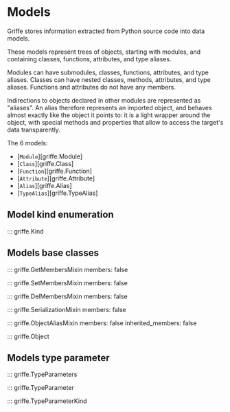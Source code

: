 # Models

Griffe stores information extracted from Python source code into data models.

These models represent trees of objects, starting with modules, and containing classes, functions, attributes, and type aliases.

Modules can have submodules, classes, functions, attributes, and type aliases. Classes can have nested classes, methods, attributes, and type aliases. Functions and attributes do not have any members.

Indirections to objects declared in other modules are represented as "aliases". An alias therefore represents an imported object, and behaves almost exactly like the object it points to: it is a light wrapper around the object, with special methods and properties that allow to access the target's data transparently.

The 6 models:

- [`Module`][griffe.Module]
- [`Class`][griffe.Class]
- [`Function`][griffe.Function]
- [`Attribute`][griffe.Attribute]
- [`Alias`][griffe.Alias]
- [`TypeAlias`][griffe.TypeAlias]

## **Model kind enumeration**

::: griffe.Kind

## **Models base classes**

::: griffe.GetMembersMixin
        members: false

::: griffe.SetMembersMixin
        members: false

::: griffe.DelMembersMixin
        members: false

::: griffe.SerializationMixin
        members: false

::: griffe.ObjectAliasMixin
        members: false
        inherited_members: false

::: griffe.Object

## **Models type parameter**

::: griffe.TypeParameters

::: griffe.TypeParameter

::: griffe.TypeParameterKind
